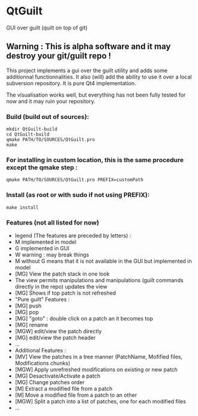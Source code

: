 QtGuilt
=======
GUI over guilt (quilt on top of git)

Warning : This is alpha software and it may destroy your git/guilt repo ! 
-------
 
This project implements a gui over the guilt utility and adds some additionnal functionnalities. 
It also (will) add the ability to use it over a local subversion repository. 
It is pure Qt4 implementation. 

The visualisation works well, but everything has not been fully tested for now and it may ruin your repository.


### Build (build out of sources):
    mkdir QtGuilt-build
    cd QtGuilt-build
    qmake PATH/TO/SOURCES/QtGuilt.pro
    make
### For installing in custom location, this is the same procedure except the qmake step : 
    qmake PATH/TO/SOURCES/QtGuilt.pro PREFIX=customPath
### Install (as root or with sudo if not using PREFIX): 
    make install

### Features (not all listed for now)
* legend (The features are preceded by letters) : 
 * M implemented in model
 * G implemented in GUI
 * W warning : may break things
 * M without G means that it is not available in the GUI but implemented in model
* [MG] View the patch stack in one look
 * The view permits manipulations and manipulations (guilt commands directly in the repo) updates the view 
* [MG] Shows if top patch is not refreshed
* "Pure guilt" Features :
 * [MG] push
 * [MG] pop
 * [MG] "goto" : double click on a patch an it becomes top
 * [MG] rename
 * [MGW] edit/view the patch directly
 * [MG] edit/view the patch header
 * ...
* Additional Features : 
 * [MV] View the patches in a tree manner (PatchName, Mofified files, Modifications chunks)
 * [MGW] Apply unrefreshed modifications on existing or new patch
 * [MG] Desactivate/Activate a patch
 * [MG] Change patches order
 * [M] Extract a modified file from a patch
 * [M] Move a modified file from a patch to an other
 * [MGW] Split a patch into a list of patches, one for each modified files
 * ...

